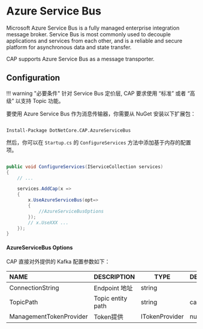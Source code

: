 # Azure Service Bus

Microsoft Azure Service Bus is a fully managed enterprise integration message broker. Service Bus is most commonly used to decouple applications and services from each other, and is a reliable and secure platform for asynchronous data and state transfer. 

CAP supports Azure Service Bus as a message transporter.

## Configuration

!!! warning "必要条件"
    针对 Service Bus 定价层, CAP 要求使用 “标准” 或者 “高级” 以支持 Topic 功能。

要使用 Azure Service Bus 作为消息传输器，你需要从 NuGet 安装以下扩展包：

```shell

Install-Package DotNetCore.CAP.AzureServiceBus

```

然后，你可以在 `Startup.cs` 的 `ConfigureServices` 方法中添加基于内存的配置项。

```csharp

public void ConfigureServices(IServiceCollection services)
{
    // ...

    services.AddCap(x =>
    {
        x.UseAzureServiceBus(opt=>
        {
            //AzureServiceBusOptions
        });
        // x.UseXXX ...
    });
}

```

#### AzureServiceBus Options

CAP 直接对外提供的 Kafka 配置参数如下：

NAME | DESCRIPTION | TYPE | DEFAULT
:---|:---|---|:---
ConnectionString | Endpoint 地址 | string | 
TopicPath | Topic entity path | string | cap
ManagementTokenProvider | Token提供 | ITokenProvider | null
